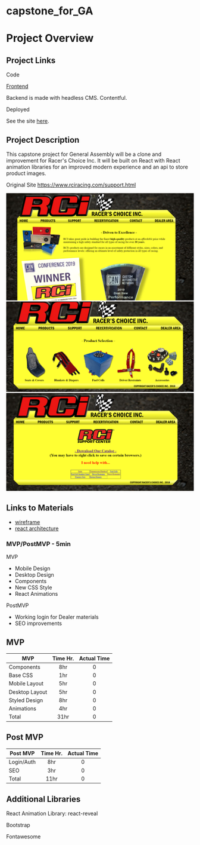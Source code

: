 # capstone_for_GA

# Project Overview

## Project Links

Code

[Frontend](https://github.com/zanegriffin/RCi_front)

Backend is made with headless CMS. Contentful.


Deployed

See the site [here](https://rciracing.netlify.app/).


## Project Description

This capstone project for General Assembly will be a clone and improvement for Racer's Choice Inc. It will be built on React with React animation libraries for an improved modern experience and an api to store product images. 

Original Site
https://www.rciracing.com/support.html

![RCI](/planning/rcihome.png)
![RCI](/planning/rciproducts.png)
![RCI](/planning/rcisupport.png)

## Links to Materials

- [wireframe](https://www.figma.com/file/vWwv7vX93bPmya0DQYqqRB/RCi?node-id=0%3A1)
- [react architecture](https://docs.google.com/drawings/d/1gmVtzUwRvhy1B4mNY7ojEmJ5LguET0ouuXib9duyc78/edit?usp=sharing)

### MVP/PostMVP - 5min

MVP

- Mobile Design
- Desktop Design
- Components
- New CSS Style
- React Animations


PostMVP

- Working login for Dealer materials
- SEO improvements 

## MVP

| MVP | Time Hr. | Actual Time |
| --- | :---: |  :---: | 
| Components | 8hr | 0 |
| Base CSS | 1hr | 0 |
| Mobile Layout | 5hr | 0 |
| Desktop Layout | 5hr | 0 |
| Styled Design | 8hr | 0 |
| Animations | 4hr | 0 |
| Total| 31hr | 0 |

## Post MVP

| Post MVP | Time Hr. | Actual Time |
| --- | :---: |  :---: |
| Login/Auth | 8hr | 0 |
| SEO | 3hr | 0 |
| Total | 11hr | 0 |


## Additional Libraries

React Animation Library: react-reveal

Bootstrap

Fontawesome
